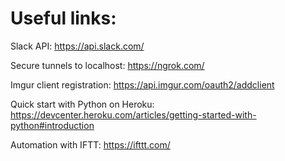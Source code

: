 # Useful links:

Slack API: 
https://api.slack.com/

Secure tunnels to localhost:
https://ngrok.com/

Imgur client registration:
https://api.imgur.com/oauth2/addclient

Quick start with Python on Heroku:
https://devcenter.heroku.com/articles/getting-started-with-python#introduction

Automation with IFTT:
https://ifttt.com/

